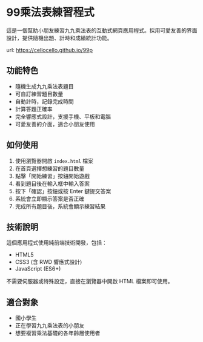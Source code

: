 # 99乘法表練習程式

這是一個幫助小朋友練習九九乘法表的互動式網頁應用程式。採用可愛友善的界面設計，提供隨機出題、計時和成績統計功能。

url: https://cellocello.github.io/99p

## 功能特色

- 隨機生成九九乘法表題目
- 可自訂練習題目數量
- 自動計時，記錄完成時間
- 計算答題正確率
- 完全響應式設計，支援手機、平板和電腦
- 可愛友善的介面，適合小朋友使用

## 如何使用

1. 使用瀏覽器開啟 `index.html` 檔案
2. 在首頁選擇想練習的題目數量
3. 點擊「開始練習」按鈕開始遊戲
4. 看到題目後在輸入框中輸入答案
5. 按下「確認」按鈕或按 Enter 鍵提交答案
6. 系統會立即顯示答案是否正確
7. 完成所有題目後，系統會顯示練習結果

## 技術說明

這個應用程式使用純前端技術開發，包括：

- HTML5
- CSS3 (含 RWD 響應式設計)
- JavaScript (ES6+)

不需要伺服器或特殊設定，直接在瀏覽器中開啟 HTML 檔案即可使用。

## 適合對象

- 國小學生
- 正在學習九九乘法表的小朋友
- 想要複習乘法基礎的各年齡層使用者 